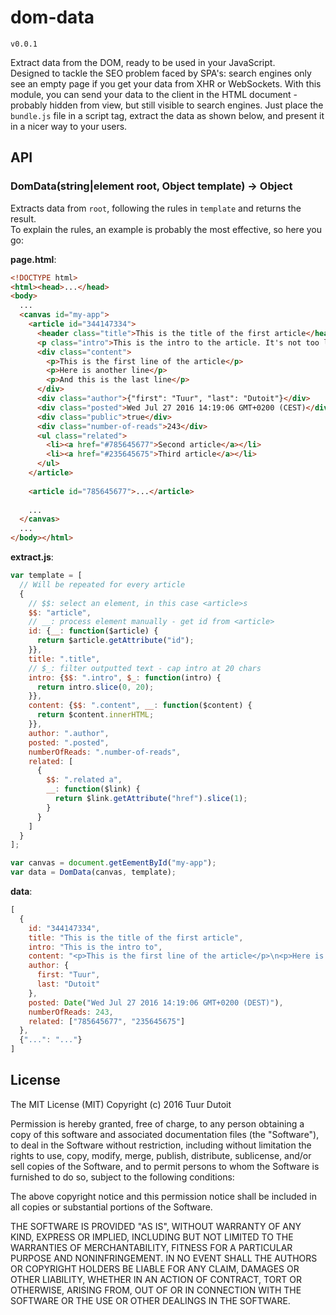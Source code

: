 dom-data
=========
`v0.0.1`

Extract data from the DOM, ready to be used in your JavaScript.  
Designed to tackle the SEO problem faced by SPA's: search engines only see an empty page if you get your data from XHR or WebSockets. With this module, you can send your data to the client in the HTML document - probably hidden from view, but still visible to search engines. Just place the `bundle.js` file in a script tag, extract the data as shown below, and present it in a nicer way to your users.

## API
### DomData(string|element root, Object template) -> Object
Extracts data from `root`, following the rules in `template` and returns the result.  
To explain the rules, an example is probably the most effective, so here you go:

**page.html**:

```html
<!DOCTYPE html>
<html><head>...</head>
<body>
  ...
  <canvas id="my-app">
    <article id="344147334">
      <header class="title">This is the title of the first article</header>
      <p class="intro">This is the intro to the article. It's not too long</p>
      <div class="content">
        <p>This is the first line of the article</p>
        <p>Here is another line</p>
        <p>And this is the last line</p>
      </div>
      <div class="author">{"first": "Tuur", "last": "Dutoit"}</div>
      <div class="posted">Wed Jul 27 2016 14:19:06 GMT+0200 (CEST)</div>
      <div class="public">true</div>
      <div class="number-of-reads">243</div>
      <ul class="related">
        <li><a href="#785645677">Second article</a></li>
        <li><a href="#235645675">Third article</a></li>
      </ul>
    </article>
    
    <article id="785645677">...</article>
    
    ...
  </canvas>
  ...
</body></html>
```

**extract.js**:

```javascript
var template = [
  // Will be repeated for every article
  {
    // $$: select an element, in this case <article>s
    $$: "article",
    // __: process element manually - get id from <article>
    id: {__: function($article) {
      return $article.getAttribute("id");
    }},
    title: ".title",
    // $_: filter outputted text - cap intro at 20 chars
    intro: {$$: ".intro", $_: function(intro) { 
      return intro.slice(0, 20);
    }},
    content: {$$: ".content", __: function($content) {
      return $content.innerHTML;
    }},
    author: ".author",
    posted: ".posted",
    numberOfReads: ".number-of-reads",
    related: [
      {
        $$: ".related a",
        __: function($link) {
          return $link.getAttribute("href").slice(1);
        }
      }
    ]
  }
];

var canvas = document.getEementById("my-app");
var data = DomData(canvas, template);
```

**data**:

```javascript
[
  {
    id: "344147334",
    title: "This is the title of the first article",
    intro: "This is the intro to",
    content: "<p>This is the first line of the article</p>\n<p>Here is another line</p>\n<p>And this is the last line</p>",
    author: {
      first: "Tuur",
      last: "Dutoit"
    },
    posted: Date("Wed Jul 27 2016 14:19:06 GMT+0200 (DEST)"),
    numberOfReads: 243,
    related: ["785645677", "235645675"]
  },
  {"...": "..."}
]
```



## License
The MIT License (MIT)
Copyright (c) 2016 Tuur Dutoit

Permission is hereby granted, free of charge, to any person obtaining a copy of this software and associated documentation files (the "Software"), to deal in the Software without restriction, including without limitation the rights to use, copy, modify, merge, publish, distribute, sublicense, and/or sell copies of the Software, and to permit persons to whom the Software is furnished to do so, subject to the following conditions:

The above copyright notice and this permission notice shall be included in all copies or substantial portions of the Software.

THE SOFTWARE IS PROVIDED "AS IS", WITHOUT WARRANTY OF ANY KIND, EXPRESS OR IMPLIED, INCLUDING BUT NOT LIMITED TO THE WARRANTIES OF MERCHANTABILITY, FITNESS FOR A PARTICULAR PURPOSE AND NONINFRINGEMENT. IN NO EVENT SHALL THE AUTHORS OR COPYRIGHT HOLDERS BE LIABLE FOR ANY CLAIM, DAMAGES OR OTHER LIABILITY, WHETHER IN AN ACTION OF CONTRACT, TORT OR OTHERWISE, ARISING FROM, OUT OF OR IN CONNECTION WITH THE SOFTWARE OR THE USE OR OTHER DEALINGS IN THE SOFTWARE.

